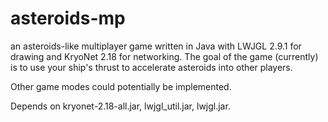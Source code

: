 asteroids-mp
=========

an asteroids-like multiplayer game written in Java with LWJGL 2.9.1 for drawing and KryoNet 2.18 for networking.
The goal of the game (currently) is to use your ship's thrust to accelerate asteroids into other players.

Other game modes could potentially be implemented.

Depends on kryonet-2.18-all.jar, lwjgl_util.jar, lwjgl.jar.

